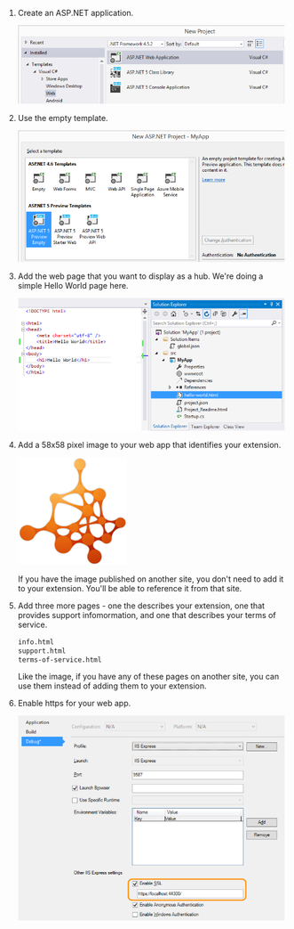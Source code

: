 1. Create an ASP.NET application.

	![New project dialog with ASP.NET Web Application selected](./_img/create-hub-app-asp5/create-web-app.png)

2. Use the empty template.

	![New ASP.NET dialog with the ASP.NET 5 Preview Empty template selected](./_img/create-hub-app-asp5/empty-template.png)

3. Add the web page that you want to display as a hub. We're doing a simple Hello World page here.

	![Hello world page in the code window and solution explorer](./_img/create-hub-app-asp5/hello-world-page.png)

4. Add a 58x58 pixel image to your web app that identifies your extension.

	![fabrikam logo](./_img/fabrikam-logo.png)

	If you have the image published on another site, you don't need to add it to your extension. You'll be able to reference it from that site.

5. Add three more pages - one the describes your extension, one that provides support infomormation, and one that describes your terms of service.

	```
	info.html
	support.html
	terms-of-service.html
	```

	Like the image, if you have any of these pages on another site, you can use them instead of adding them to your extension.

6. Enable https for your web app.

	![Properties dialog with SSL enabled](./_img/create-hub-app-asp5/enable-ssl.png)

